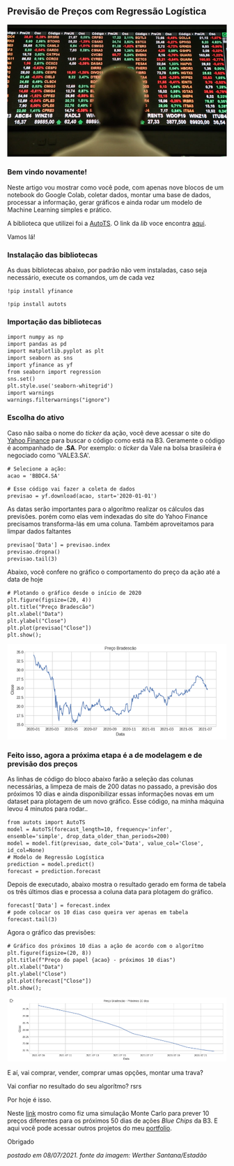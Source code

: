 ## Previsão de Preços com Regressão Logística

![Image](210320204824.jpg)

### Bem vindo novamente!

Neste artigo vou mostrar como você pode, com apenas nove blocos de um notebook do Google Colab, coletar dados, montar uma base de dados, processar a informação, gerar gráficos e ainda rodar um modelo de Machine Learning simples e prático.

A biblioteca que utilizei foi a [AutoTS](https://thecleverprogrammer.com/2021/04/19/autots-in-python-tutorial/). O link da *lib* voce encontra [aqui](https://pypi.org/project/AutoTS/).

Vamos lá!

### Instalação das bibliotecas

As duas bibliotecas abaixo, por padrão não vem instaladas, caso seja necessário, execute os comandos, um de cada vez

```
!pip install yfinance
```
```
!pip install autots
```

### Importação das bibliotecas

```
import numpy as np
import pandas as pd
import matplotlib.pyplot as plt
import seaborn as sns
import yfinance as yf
from seaborn import regression
sns.set()
plt.style.use('seaborn-whitegrid')
import warnings
warnings.filterwarnings("ignore")
```

### Escolha do ativo

Caso não saiba o nome do *ticker* da ação, você deve acessar o site do [Yahoo Finance](https://finance.yahoo.com/) para buscar o código como está na B3. Geramente o código é acompanhado de **.SA**. Por exemplo: o *ticker* da Vale na bolsa brasileira é negociado como 'VALE3.SA'. 

```
# Selecione a ação:
acao = 'BBDC4.SA'
```
```
# Esse código vai fazer a coleta de dados
previsao = yf.download(acao, start='2020-01-01')
```

As datas serão importantes para o algorítmo realizar os cálculos das previsões. porém como elas vem indexadas do site do Yahoo Finance precisamos transforma-lás em uma coluna. Também aproveitamos para limpar dados faltantes

```
previsao['Data'] = previsao.index
previsao.dropna()
previsao.tail(3)
```

Abaixo, você confere no gráfico o comportamento do preço da ação até a data de hoje

```
# Plotando o gráfico desde o início de 2020
plt.figure(figsize=(20, 4))
plt.title("Preço Bradescão")
plt.xlabel("Data")
plt.ylabel("Close")
plt.plot(previsao["Close"])
plt.show();
```
![Image](bbdcatt.png)

### Feito isso, agora a próxima etapa é a de modelagem e de previsão dos preços

As linhas de código do bloco abaixo farão a seleção das colunas necessárias, a limpeza de mais de 200 datas no passado, a previsão dos próximos 10 dias e ainda disponibilizar essas informações novas em um dataset para plotagem de um novo gráfico. Esse código, na minha máquina levou 4 minutos para rodar..

```
from autots import AutoTS
model = AutoTS(forecast_length=10, frequency='infer', ensemble='simple', drop_data_older_than_periods=200)
model = model.fit(previsao, date_col='Data', value_col='Close', id_col=None)
# Modelo de Regressão Logística
prediction = model.predict()
forecast = prediction.forecast
```

Depois de executado, abaixo mostra o resultado gerado em forma de tabela os três últimos dias e processa a coluna data para plotagem do gráfico.

```
forecast['Data'] = forecast.index
# pode colocar os 10 dias caso queira ver apenas em tabela
forecast.tail(3)
```

Agora o gráfico das previsões:

```
# Gráfico dos próximos 10 dias a ação de acordo com o algorítmo
plt.figure(figsize=(20, 8))
plt.title(f"Preço do papel {acao} - próximos 10 dias")
plt.xlabel("Data")
plt.ylabel("Close")
plt.plot(forecast["Close"])
plt.show();
```
![Image](brad10dd.png)

E aí, vai comprar, vender, comprar umas opções, montar uma trava?

Vai confiar no resultado do seu algorítmo? rsrs

Por hoje é isso.

Neste [link](https://share.streamlit.io/joaovictordds/fincancas_mf/main/app.py) mostro como fiz uma simulação Monte Carlo para prever 10 preços diferentes para os próximos 50 dias de ações *Blue Chips* da B3. E aqui você pode acessar outros projetos do meu [portfolio](https://joaovictordds.github.io/Portfolio/).

Obrigado

*postado em 08/07/2021.*
*fonte da imagem: Werther Santana/Estadão*
